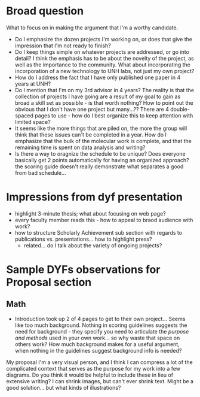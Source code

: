# Broad question
What to focus on in making the argument that I'm a worthy candidate. 
- Do I emphasize the dozen projects I'm working on, or does that give the impression that I'm not ready to finish?  
- Do I keep things simple on whatever projects are addressed, or go into detail? I think the emphasis has to be about the novelty of the project, as well as the importance to the community. What about incorporating the incorporation of a new technology to UNH labs, not just my own project?
- How do I address the fact that I have only published one paper in 4 years at UNH?
- Do I mention that I'm on my 3rd advisor in 4 years? The reality is that the collection of projects I have going are a result of my goal to gain as broad a skill set as possible - is that worth nothing? How to point out the obvious that I don't have one project but many...?? There are 4 double-spaced pages to use - how do I best organize this to keep attention with limited space?
- It seems like the more things that are piled on, the more the group will think that these issues can't be completed in a year. How do I emphasize that the bulk of the molecular work is complete, and that the remaining time is spent on data analysis and writing?
- Is there a way to oragnize the schedule to be unique? Does everyone basically get 2 points automatically for having an organized approach? the scoring guide doesn't really demonstrate what separates a good from bad schedule...

# Impressions from dyf presentation
- highlight 3-minute thesis; what about focusing on web page?
- every faculty member reads this - how to appeal to braod audience with work?
- how to structure Scholarly Achievement sub section with regards to publications vs. presentations... how to highlight press? 
  - related... do I talk about the variety of ongoing projects?
  
  
# Sample DYFs observations for Proposal section
## Math
- Introduction took up 2 of 4 pages to get to their own project... Seems like too much background. Nothing in scoring guidelines suggests the need for background - they specify you need to articulate the _purpose and methods_ used in your own work... so why waste that space on others work? How much background makes for a useful argument, when nothing in the guidelines suggest background info is needed?

My proposal
I'm a very visual person, and I think I can compress a lot of the complicated context that serves as the purpose for my work into a few diagrams. Do you think it would be helpful to include these in lieu of extensive writing? I can shrink images, but can't ever shrink text. Might be a good solution... but what kinds of illustrations?
